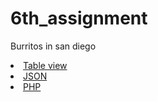 # 6th_assignment
Burritos in san diego
<li><a href="http://dev-holyif.pantheonsite.io/burritos-in-san-diego"> Table view </a></li>
<li><a href="http://dev-holyif.pantheonsite.io/burritos-in-san-diego.json">JSON</a></li>
<li><a href="http://dev-holyif.pantheonsite.io/Burritos_in_San_Diego.php">PHP</a></li>
